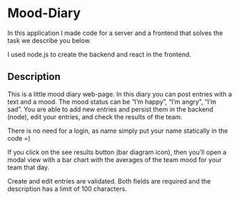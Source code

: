 # Mood-Diary

In this application I made code for a server and a frontend that solves the task we describe you
below. 

I used node.js to create the backend and react in the frontend. 


## Description

This is a little mood diary web-page. In this diary you can post entries with a text and a mood.
The mood status can be “I’m happy”, “I’m angry”, “I’m sad”.
You are able to add new entries and persist them in the backend (node), edit your
entries, and check the results of the team.

There is no need for a login, as name simply put your name statically in the code =)

If you click on the see results button (bar diagram icon), then you'll open a modal view with a bar
chart with the averages of the team mood for your team that day.

Create and edit entries are validated. Both fields are required and the description has
a limit of 100 characters.

